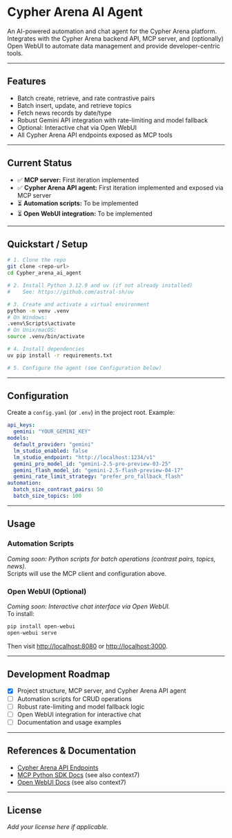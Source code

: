 # Cypher Arena AI Agent

An AI-powered automation and chat agent for the Cypher Arena platform. Integrates with the Cypher Arena backend API, MCP server, and (optionally) Open WebUI to automate data management and provide developer-centric tools.

---

## Features

- Batch create, retrieve, and rate contrastive pairs
- Batch insert, update, and retrieve topics
- Fetch news records by date/type
- Robust Gemini API integration with rate-limiting and model fallback
- Optional: Interactive chat via Open WebUI
- All Cypher Arena API endpoints exposed as MCP tools

---

## Current Status

- ✅ **MCP server:** First iteration implemented
- ✅ **Cypher Arena API agent:** First iteration implemented and exposed via MCP server
- ⏳ **Automation scripts:** To be implemented
- ⏳ **Open WebUI integration:** To be implemented

---

## Quickstart / Setup

```bash
# 1. Clone the repo
git clone <repo-url>
cd Cypher_arena_ai_agent

# 2. Install Python 3.12.9 and uv (if not already installed)
#    See: https://github.com/astral-sh/uv

# 3. Create and activate a virtual environment
python -m venv .venv
# On Windows:
.venv\Scripts\activate
# On Unix/macOS:
source .venv/bin/activate

# 4. Install dependencies
uv pip install -r requirements.txt

# 5. Configure the agent (see Configuration below)
```

---

## Configuration

Create a `config.yaml` (or `.env`) in the project root. Example:

```yaml
api_keys:
  gemini: "YOUR_GEMINI_KEY"
models:
  default_provider: "gemini"
  lm_studio_enabled: false
  lm_studio_endpoint: "http://localhost:1234/v1"
  gemini_pro_model_id: "gemini-2.5-pro-preview-03-25"
  gemini_flash_model_id: "gemini-2.5-flash-preview-04-17"
  gemini_rate_limit_strategy: "prefer_pro_fallback_flash"
automation:
  batch_size_contrast_pairs: 50
  batch_size_topics: 100
```

---

## Usage

### Automation Scripts

_Coming soon: Python scripts for batch operations (contrast pairs, topics, news)._  
Scripts will use the MCP client and configuration above.

### Open WebUI (Optional)

_Coming soon: Interactive chat interface via Open WebUI._  
To install:  
```bash
pip install open-webui
open-webui serve
```
Then visit [http://localhost:8080](http://localhost:8080) or [http://localhost:3000](http://localhost:3000).

---

## Development Roadmap

- [x] Project structure, MCP server, and Cypher Arena API agent
- [ ] Automation scripts for CRUD operations
- [ ] Robust rate-limiting and model fallback logic
- [ ] Open WebUI integration for interactive chat
- [ ] Documentation and usage examples

---

## References & Documentation

- [Cypher Arena API Endpoints](cypher_arena_endpoints.md)
- [MCP Python SDK Docs](https://modelcontextprotocol.com/python-sdk) (see also context7)
- [Open WebUI Docs](https://github.com/open-webui/open-webui) (see also context7)

---

## License

_Add your license here if applicable._
